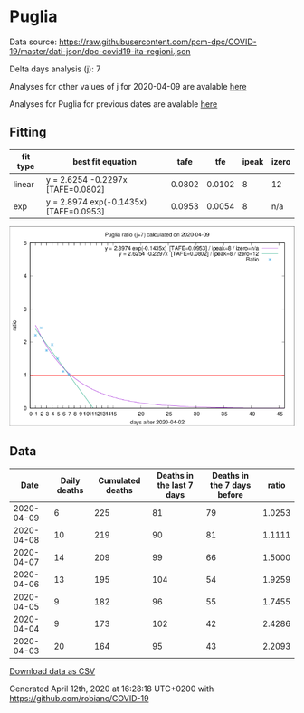 # Puglia

Data source: https://raw.githubusercontent.com/pcm-dpc/COVID-19/master/dati-json/dpc-covid19-ita-regioni.json

Delta days analysis (j): 7

Analyses for other values of j for 2020-04-09 are avalable [here](../README.md)

Analyses for Puglia for previous dates are avalable [here](../../README.md)

## Fitting 
|fit type|best fit equation|tafe|tfe|ipeak|izero|
|-------|-----|--------|------|---|---|
|linear|y = 2.6254 -0.2297x  [TAFE=0.0802]|0.0802|0.0102|8|12|
|exp|y = 2.8974 exp(-0.1435x)  [TAFE=0.0953]|0.0953|0.0054|8|n/a|

![Plot](COVID-19_puglia_j7_2020-04-09.png)

## Data
|Date|Daily deaths|Cumulated deaths|Deaths in the last 7 days|Deaths in the 7 days before|ratio|
|----|----------|-----------|-------|--------------------|-----|
|2020-04-09|6|225|81|79|1.0253|
|2020-04-08|10|219|90|81|1.1111|
|2020-04-07|14|209|99|66|1.5000|
|2020-04-06|13|195|104|54|1.9259|
|2020-04-05|9|182|96|55|1.7455|
|2020-04-04|9|173|102|42|2.4286|
|2020-04-03|20|164|95|43|2.2093|

[Download data as CSV](COVID-19_puglia_j7_2020-04-09.csv)

Generated April 12th, 2020 at 16:28:18 UTC+0200 with https://github.com/robianc/COVID-19
